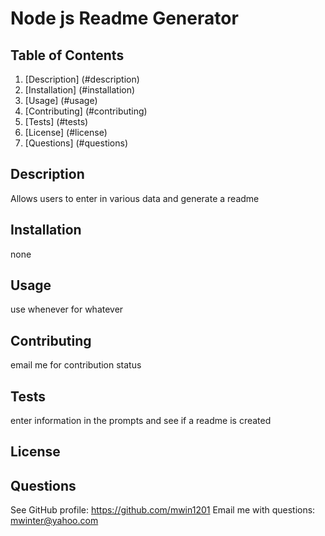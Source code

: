
  # Node js Readme Generator

  ## Table of Contents
  1. [Description] (#description)
  2. [Installation] (#installation)
  3. [Usage] (#usage)
  4. [Contributing] (#contributing)
  5. [Tests] (#tests)
  6. [License] (#license)
  7. [Questions] (#questions)

  ## Description
  Allows users to enter in various data and generate a readme

  ## Installation
  none

  ## Usage
  use whenever for whatever

  ## Contributing
  email me for contribution status

  ## Tests
  enter information in the prompts and see if a readme is created

  ## License

  ## Questions
  See GitHub profile: <https://github.com/mwin1201>
  Email me with questions: <mwinter@yahoo.com>

